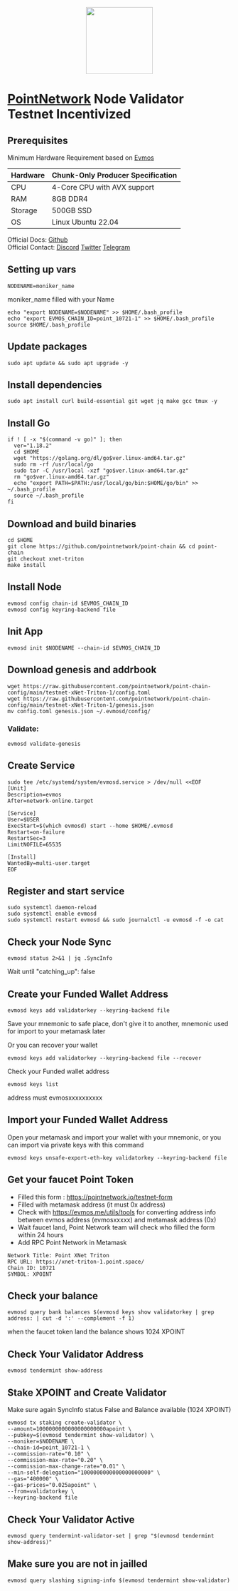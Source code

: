 <p align="center">
  <img height="150" height="auto" src="https://user-images.githubusercontent.com/38981255/185550018-bf5220fa-7858-4353-905c-9bbd5b256c30.jpg">
</p>

# [PointNetwork](https://pointnetwork.io/) Node Validator Testnet Incentivized


## Prerequisites

Minimum Hardware Requirement based on [Evmos](https://docs.evmos.org/validators/overview.html#hardware)

| Hardware |	Chunk-Only Producer Specification |
| -------- | ---------------------------------- |
| CPU      | 4-Core CPU with AVX support        |
| RAM      | 8GB DDR4                          |
| Storage	 | 500GB SSD                         |
| OS       | Linux Ubuntu 22.04                 |

Official Docs: [Github](https://github.com/pointnetwork/point-chain/blob/xnet-triton/VALIDATORS.md#prerequisites) </br>
Official Contact: [Discord](https://discord.gg/eQwTgNdV) [Twitter](https://twitter.com/PointNetwork) [Telegram](https://t.me/pointnetworkchat) 

## Setting up vars
```
NODENAME=moniker_name
```
moniker_name filled with your Name

```
echo "export NODENAME=$NODENAME" >> $HOME/.bash_profile
echo "export EVMOS_CHAIN_ID=point_10721-1" >> $HOME/.bash_profile
source $HOME/.bash_profile
```

## Update packages

```
sudo apt update && sudo apt upgrade -y
```

## Install dependencies

```
sudo apt install curl build-essential git wget jq make gcc tmux -y
```

## Install Go

```
if ! [ -x "$(command -v go)" ]; then
  ver="1.18.2"
  cd $HOME
  wget "https://golang.org/dl/go$ver.linux-amd64.tar.gz"
  sudo rm -rf /usr/local/go
  sudo tar -C /usr/local -xzf "go$ver.linux-amd64.tar.gz"
  rm "go$ver.linux-amd64.tar.gz"
  echo "export PATH=$PATH:/usr/local/go/bin:$HOME/go/bin" >> ~/.bash_profile
  source ~/.bash_profile
fi
```

## Download and build binaries

```
cd $HOME
git clone https://github.com/pointnetwork/point-chain && cd point-chain
git checkout xnet-triton
make install
```

## Install Node

```
evmosd config chain-id $EVMOS_CHAIN_ID
evmosd config keyring-backend file
```

## Init App

```
evmosd init $NODENAME --chain-id $EVMOS_CHAIN_ID
```

## Download genesis and addrbook

```
wget https://raw.githubusercontent.com/pointnetwork/point-chain-config/main/testnet-xNet-Triton-1/config.toml
wget https://raw.githubusercontent.com/pointnetwork/point-chain-config/main/testnet-xNet-Triton-1/genesis.json
mv config.toml genesis.json ~/.evmosd/config/
```

### Validate:

```
evmosd validate-genesis
```

## Create Service

```
sudo tee /etc/systemd/system/evmosd.service > /dev/null <<EOF
[Unit]
Description=evmos
After=network-online.target

[Service]
User=$USER
ExecStart=$(which evmosd) start --home $HOME/.evmosd
Restart=on-failure
RestartSec=3
LimitNOFILE=65535

[Install]
WantedBy=multi-user.target
EOF
```

## Register and start service

```
sudo systemctl daemon-reload
sudo systemctl enable evmosd
sudo systemctl restart evmosd && sudo journalctl -u evmosd -f -o cat
```

## Check your Node Sync

```
evmosd status 2>&1 | jq .SyncInfo
```

Wait until "catching_up": false


## Create your Funded Wallet Address

```
evmosd keys add validatorkey --keyring-backend file
```
Save your mnemonic to safe place, don't give it to another, mnemonic used for import to your metamask later


Or you can recover your wallet

```
evmosd keys add validatorkey --keyring-backend file --recover
```

Check your Funded wallet address 

```
evmosd keys list
```
address must evmosxxxxxxxxxx


## Import your Funded Wallet Address

Open your metamask and import your wallet with your mnemonic, or you can import via private keys with this command

```
evmosd keys unsafe-export-eth-key validatorkey --keyring-backend file
```


## Get your faucet Point Token

- Filled this form : https://pointnetwork.io/testnet-form 
- Filled with metamask address (it must 0x address) 
- Check with https://evmos.me/utils/tools for converting address info between evmos address (evmosxxxxx) and metamask address (0x)
- Wait faucet land, Point Network team will check who filled the form within 24 hours 
- Add RPC Point Network in Metamask

```
Network Title: Point XNet Triton
RPC URL: https://xnet-triton-1.point.space/
Chain ID: 10721
SYMBOL: XPOINT
```

## Check your balance

```
evmosd query bank balances $(evmosd keys show validatorkey | grep address: | cut -d ':' --complement -f 1)
```
when the faucet token land the balance shows 1024 XPOINT


## Check Your Validator Address

```
evmosd tendermint show-address
```

## Stake XPOINT and Create Validator

Make sure again SyncInfo status False and Balance available (1024 XPOINT)

```
evmosd tx staking create-validator \
--amount=1000000000000000000000apoint \
--pubkey=$(evmosd tendermint show-validator) \
--moniker=$NODENAME \
--chain-id=point_10721-1 \
--commission-rate="0.10" \
--commission-max-rate="0.20" \
--commission-max-change-rate="0.01" \
--min-self-delegation="1000000000000000000000" \
--gas="400000" \
--gas-prices="0.025apoint" \
--from=validatorkey \
--keyring-backend file
```

## Check Your Validator Active

```
evmosd query tendermint-validator-set | grep "$(evmosd tendermint show-address)"
```

## Make sure you are not in jailled

```
evmosd query slashing signing-info $(evmosd tendermint show-validator)
```
